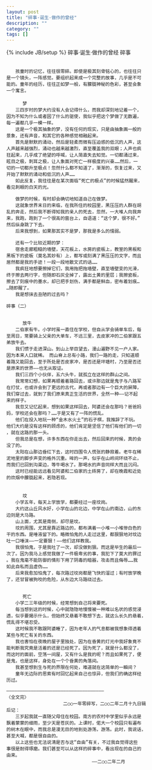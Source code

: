 ```yaml
---
layout: post
title: "碎事·诞生·做作的曾经"
description: ""
category: ""
tags: []
---
```

{% include JB/setup %}
	碎事·诞生·做作的曾经
	碎事

	　　　　
	　　孩童时的记忆，往往很零碎。即使是极其刻骨铭心的，也往往只
	是一个镜头，一阵感觉。要组织起来成一个完整的故事，几乎是不可
	能的。童年的经历，往往正如梦一般，有朦胧神秘的色彩，甚至会象
	一个寓言。
	　　
	　　　 梦
	　　三四岁时的梦大约没有人会记得什么，而我却深刻地记着一个，
	因为不知为什么或者因了什么的驱使，我似乎把这个梦做了无数遍，
	每一遍都几乎一模一样。
	　　这是一个极其抽象的梦，没有任何的现实，只是由抽象画一般的
	景象，还有声音，和其它的各种感觉相融起来。
	　　首先是默默的涌动，然后是轻柔而微有压迫感的低沉的人声，这
	人声越来越强烈，涌动也越来越激烈，直至覆盖我的双眼；人声也疯
	狂起来，几乎成了绝望的呼喊，让人简直失去知觉。一切都涌过来，
	眩目之极，刺耳之极，让人象面对死亡一样极度的兴奋……然后，一
	切的一切都升至极点！忽然什么都不知道了，渐渐的，恢复过来，又
	开始了默默的涌动和低沉的人声……
	　　如此反复，我往往是在某次面临“死亡的极点”的时候猛然醒来，
	看见刺眼的白天的光。

	　　做梦的时候，有时却会确切地知道自己在做梦。
	　　这就象世界末日的来临，在我所住的校园里，黑压压的人群在胡
	乱的奔走，然后我不断得知我的亲人的死去，忽然，一大堆人向我奔
	来，我跑，跑到了一个很高的窗台上，自语道：“这个梦，很不好。”
	然后纵身跳了下去。
	　　后来我想到，如果那其实不是梦，那我是多么的懦弱。

	　　还有一个比较近期的梦：
	　　宿舍走廊粗糙的墙壁，天花板上，水房的瓷板上，教室的黑板和
	黑板下的瓷板（莫名其妙有）上，都写或刻满了黑压压的文字，而且
	居然都是我的手迹！一段一段地散文式的话……
	　　我疯狂地想要擦掉它们，我用拖把拖墙壁，直至墙壁变的光滑，
	终于擦去两行字，但随即石灰全掉了，露出土黄的里层；我擦瓷板，
	擦去了刻痕中的墨水，却已把手划伤，满手都是鲜血，密布着划痕…
	…随即醒了。
	　　我是想抹去丑陋的过去吗？

	碎事（二）


	　　　 放牛
	　　二伯家有牛。小学时虽一直住在学校，但自从学会骑单车后，每
	至周日，常要骑上父亲的大单车，不远三里，去皮家冲的二伯家跟五
	弟放牛去。
	　　我们惯于走进深山。到山上举目望去，漫山遍野不见一户人家。
	因为本来人口就稀。　而山脊上总有小路，我们一路的走，只知道顺
	着路又能回去，至于所处是否皮家冲，是否还是坪塘村，乃至是否还
	是原来的世界——也无从取证。
	　　我们三四个小伙伴，五六头牛，就孤立在这样的群山之间。
	　　我常常幻想，如果再顺着着路回去，或许那边就是鬼子与八路军
	在打仗，也或许会到了更远的古代，再或者那边有一个巨大的屏障，
	我们穿过去，就到了我们原来真正生活的世界，全然一种——记不起
	来的样子。
	　　我忽又记忆起来，想到如果这样回去，阿婆还会在那吗？爸爸妈
	妈，学校还会在那吗？……于是又有了一阵的慌乱。
	　　他们在投入地玩一种“金木水火土”的石子棋，我推辞了不玩。
	他们大约是没有这样的顾虑的，他们肯定是坚信了他们有他们的一切
	，就在这路的那一头。
	　　但我总是在想，许多东西在你走出去，然后回来的时候，真的会
	没了的。
	　　太阳在山那边昏红下去，这时四围令人慌张的静寂着。老牛在稀
	泥地里的脚步声变的格外沉重。哞的一声，似乎在山岭间环绕不止，
	而我们已回到沟渠边，等牛喝水了。那喝水的声音同样大而且沉闷。
	　　这时已经能远远看见阿婆和二伯家的土砖房了，却在晚霞和近处
	的炊烟中朦胧起来，若隐若现。

	　　　
	　　　 坟
	　　小学五年，每天上学放学，都要经过一座坟岗。
	　　大约这山丘风水好，小学在山的北边，中学在山的南边，山的东
	边则是大马路。
	　　山上面，尤其是南侧，却尽是坟。
	　　坟的周围，尤其是靠近路边的，都布满着一小堆一小堆惨白色的
	干的东西。是唾液留下的。略微怕鬼的人走过这里，都狠狠地对坟边
	吐一口唾沫——一定要狠！——他们这样教我。
	　　我很怕鬼，于是我吐了一次，却没做到狠。而这是毕生的最后一
	次了。因为我马上感觉我做了一件极卑劣的事，我犯下了莫大的罪过
	。我在鬼毫不能防御的情形下用了阴毒的暗器，攻击而且侮辱……我
	如此自私而且虚伪……
	　　后来我愈加怕鬼了，每次路过坟岗都是飞快的溜过；有时放学晚
	了，还甘冒被狗咬的危险，从东边大马路绕过去。


	　　　 死亡
	　　小学二三年级的时候，经常想到自己将来要死。
	　　每当想到这的时候，心中就隐隐地慢慢被一种难以名状的感觉浸
	透，似乎要揭示什么，但始终又悬着不敢想下去，就这么长久的悬着，
	慌乱得不堪忍受。
	　　这时候我不敢跟阿婆睡了，因为老年人的气息都被我想象得透着
	某些与死亡有关的东西。
	　　我也害怕在夜晚的屋子里独处，因为在昏黄的灯光中我好象竟不
	能判断我究竟是活着的还是已经死了。因为死了，就是什么都没了，
	而这时的面前，空荡一间屋，又有什么是我的呢？而且如果死了，便
	是鬼，也是这样，身处在一个个昏黄的角落间。
	　　我甚至想到生与死的界限在何处，难道就在这简单的一瞬间？
	　　童年无边际的思索有时回忆起来自己也惊异，但我们的确这样经
	历过。

	————————————————————————————————————
	〈全文完〉
	　　　　　　　　　　　　 二○○一年零碎写，二○○二年二月十九日辑
	后记：
	　　三岁起我就一直随父母住在校园。南方的农村中学里似乎永远是
	飘着蒙蒙的细雨，至少天是苍灰的。上课时，偌大一个校园只有遍布
	的树木在眼中，而我总是漫无目的地到处游荡，游荡。此时，我说话，
	甚至大喊，都是很自由的。
	　　以上这些也无法说清是否与这“自由”有关，不过我自觉得这些
	事很是耐得琢磨。我们甚至可以从这样的碎事中，看出现在的自己的
	由来。
	　　　　　　　　　　　　　　　　　　　——二○○二年二月